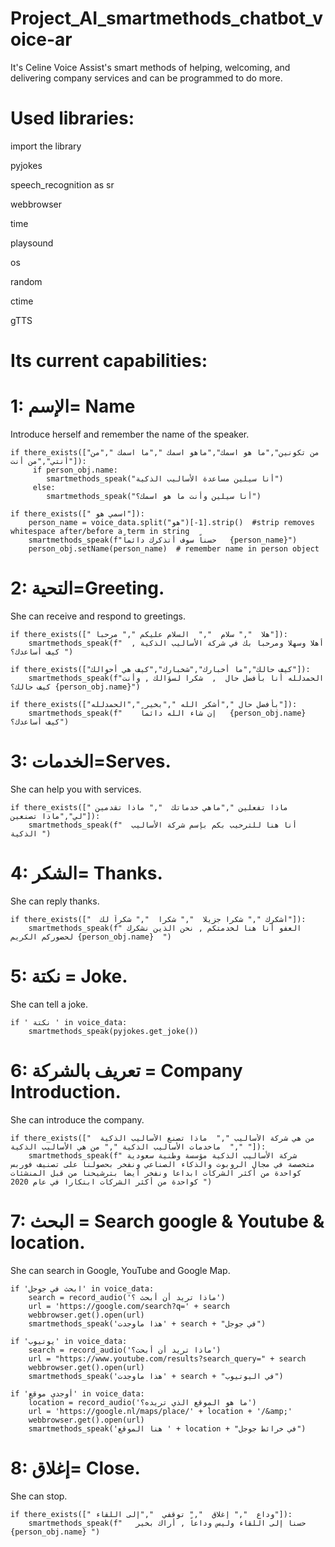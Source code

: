 # Project_AI_smartmethods_chatbot_voice-ar

It's Celine Voice Assist's smart methods of helping, welcoming, and delivering company services and can be programmed to do more.

# Used libraries:

import the library

pyjokes

speech_recognition as sr

webbrowser

time

playsound

os

random

ctime

gTTS


# Its current capabilities:


  # 1: الإسم= Name
  
  Introduce herself and remember the name of the speaker.

    if there_exists(["من تكونين","ما هو اسمك","ماهو اسمك ","ما اسمك ","من أنتي","من أنت"]):
         if person_obj.name:
            smartmethods_speak("أنا سيلين مساعدة الأساليب الذكية")
         else:
            smartmethods_speak("أنا سيلين وأنت ما هو اسمك؟")

    if there_exists([" اسمي هو"]):
        person_name = voice_data.split("هو")[-1].strip()  #strip removes whitespace after/before a term in string
        smartmethods_speak(f"حسناً سوف أتذكرك دائماً   {person_name}")
        person_obj.setName(person_name)  # remember name in person object


 # 2: التحية=Greeting.
 
 She can receive and respond to greetings.

    if there_exists([" هلا  "," سلام  ","  السلام عليكم "," مرحبا"]): 
        smartmethods_speak(f"  أهلا وسهلا ومرحبا بك في شركة الأساليب الذكية , كيف أساعدك؟ ")

    if there_exists(["كيف حالك","ما أخبارك","شخبارك","كيف هي أحوالك"]):
        smartmethods_speak(f"الحمدلله أنا بأفضل حال  ,  شكرا لسؤالك , وأنت كيف حالك؟ {person_obj.name}")

    if there_exists(["بأفضل حال ","أشكر الله ","بخير ","الحمدلله"]):
        smartmethods_speak(f"    إن شاء الله دائماً   {person_obj.name}  كيف أساعدك؟")


# 3: الخدمات=Serves.

She can help you with services.

    if there_exists([" ماذا تفعلين ","ماهي خدماتك  "," ماذا تقدمين لي","ماذا تصنعين"]):
        smartmethods_speak(f"  أنا هنا للترحيب بكم بإسم شركة الأساليب الذكية ")
        
                
# 4: الشكر= Thanks.

She can reply thanks.       

    if there_exists(["  أشكرك "," شكرا جزيلا  "," شكرا  "," شكراً لك"]):
        smartmethods_speak(f" العفو أنا هنا لخدمتكم , نحن الذين نشكرك لحضوركم الكريم {person_obj.name}  ")


# 5: نكتة = Joke.

She can tell a joke.

    if ' نكتة ' in voice_data:
        smartmethods_speak(pyjokes.get_joke())


# 6: تعريف بالشركة = Company Introduction.

 She can introduce the company.

    if there_exists(["  من هي شركة الأساليب ","  ماذا تصنع الأساليب الذكية  ","  ماخدمات الأساليب الذكية "," من هي الأساليب الذكية "]):
        smartmethods_speak(f" شركة الأساليب الذكية مؤسسة وطنية سعودية متخصصة في مجال الروبوت والذكاء الصناعي ونفخر بحصولنا على تصنيف فوربس كواحدة من أكثر الشركات ابداعا ونفخر أيضا بترشيحنا من قبل المنشئات كواحدة من أكثر الشركات ابتكارا في عام 2020 ")



# 7:  البحث = Search google & Youtube & location.

She can search in Google, YouTube and Google Map.


    if 'ابحث في جوجل' in voice_data:
        search = record_audio('ماذا تريد أن أبحث ؟')
        url = 'https://google.com/search?q=' + search
        webbrowser.get().open(url)
        smartmethods_speak('هذا ماوجدت' + search + "في جوجل")
   
    if 'يوتيوب' in voice_data:
        search = record_audio('ماذا تريد أن أبحث؟')
        url = "https://www.youtube.com/results?search_query=" + search
        webbrowser.get().open(url)
        smartmethods_speak('هذا ماوجدت' + search + "في اليوتيوب")

    if 'أوجدي موقع' in voice_data:
        location = record_audio('ما هو الموقع الذي تريده؟')
        url = 'https://google.nl/maps/place/' + location + '/&amp;'
        webbrowser.get().open(url)
        smartmethods_speak('هنا الموقع ' + location + "في خرائط جوجل")
        
        
# 8:  إغلاق= Close.

She can stop.

    if there_exists([" وداع  "," إغلاق  "," توقفي  ","إلى اللقاء"]):
        smartmethods_speak(f"   حسنا إلى اللقاء وليس وداعاً , أراك بخير {person_obj.name} ")
      

